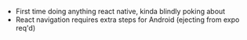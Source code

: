 - First time doing anything react native, kinda blindly poking about
- React navigation requires extra steps for Android (ejecting from expo req'd)
